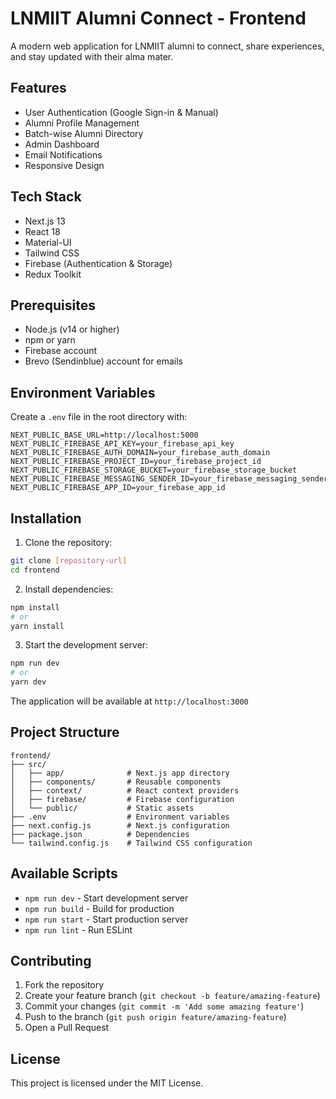# LNMIIT Alumni Connect - Frontend

A modern web application for LNMIIT alumni to connect, share experiences, and stay updated with their alma mater.

## Features

- User Authentication (Google Sign-in & Manual)
- Alumni Profile Management
- Batch-wise Alumni Directory
- Admin Dashboard
- Email Notifications
- Responsive Design

## Tech Stack

- Next.js 13
- React 18
- Material-UI
- Tailwind CSS
- Firebase (Authentication & Storage)
- Redux Toolkit

## Prerequisites

- Node.js (v14 or higher)
- npm or yarn
- Firebase account
- Brevo (Sendinblue) account for emails

## Environment Variables

Create a `.env` file in the root directory with:

```env
NEXT_PUBLIC_BASE_URL=http://localhost:5000
NEXT_PUBLIC_FIREBASE_API_KEY=your_firebase_api_key
NEXT_PUBLIC_FIREBASE_AUTH_DOMAIN=your_firebase_auth_domain
NEXT_PUBLIC_FIREBASE_PROJECT_ID=your_firebase_project_id
NEXT_PUBLIC_FIREBASE_STORAGE_BUCKET=your_firebase_storage_bucket
NEXT_PUBLIC_FIREBASE_MESSAGING_SENDER_ID=your_firebase_messaging_sender_id
NEXT_PUBLIC_FIREBASE_APP_ID=your_firebase_app_id
```

## Installation

1. Clone the repository:

```bash
git clone [repository-url]
cd frontend
```

2. Install dependencies:

```bash
npm install
# or
yarn install
```

3. Start the development server:

```bash
npm run dev
# or
yarn dev
```

The application will be available at `http://localhost:3000`

## Project Structure

```
frontend/
├── src/
│   ├── app/              # Next.js app directory
│   ├── components/       # Reusable components
│   ├── context/          # React context providers
│   ├── firebase/         # Firebase configuration
│   └── public/           # Static assets
├── .env                  # Environment variables
├── next.config.js        # Next.js configuration
├── package.json          # Dependencies
└── tailwind.config.js    # Tailwind CSS configuration
```

## Available Scripts

- `npm run dev` - Start development server
- `npm run build` - Build for production
- `npm run start` - Start production server
- `npm run lint` - Run ESLint

## Contributing

1. Fork the repository
2. Create your feature branch (`git checkout -b feature/amazing-feature`)
3. Commit your changes (`git commit -m 'Add some amazing feature'`)
4. Push to the branch (`git push origin feature/amazing-feature`)
5. Open a Pull Request

## License

This project is licensed under the MIT License.
